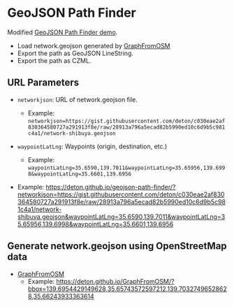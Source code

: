 # GeoJSON Path Finder

Modified [GeoJSON Path Finder demo](https://deton.github.io/geojson-path-finder/).

* Load network.geojson generated by [GraphFromOSM](https://github.com/deton/GraphFromOSM)
* Export the path as GeoJSON LineString.
* Export the path as CZML.

## URL Parameters

* `networkjson`: URL of network.geojson file.
  * Example: `networkjson=https://gist.githubusercontent.com/deton/c030eae2af830364580727a291913f8e/raw/28913a796a5ecad82b5990ed10c6d9b5c981c4a1/network-shibuya.geojson`

* `waypointLatLng`: Waypoints (origin, destination, etc.)
  * Example: `waypointLatLng=35.6590,139.7011&waypointLatLng=35.65956,139.6998&waypointLatLng=35.6601,139.6956`

* Example: https://deton.github.io/geojson-path-finder/?networkjson=https://gist.githubusercontent.com/deton/c030eae2af830364580727a291913f8e/raw/28913a796a5ecad82b5990ed10c6d9b5c981c4a1/network-shibuya.geojson&waypointLatLng=35.6590,139.7011&waypointLatLng=35.65956,139.6998&waypointLatLng=35.6601,139.6956

## Generate network.geojson using OpenStreetMap data
* [GraphFromOSM](https://github.com/deton/GraphFromOSM)
  * Example: https://deton.github.io/GraphFromOSM/?bbox=139.6954429149628,35.65743572597212,139.70327496528628,35.66243933363614
